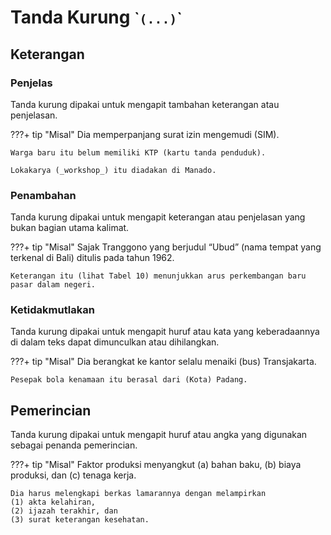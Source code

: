 # Tanda Kurung <small>\``(...)`\`</small>

## Keterangan

### Penjelas

Tanda kurung dipakai untuk mengapit tambahan keterangan atau penjelasan.

???+ tip "Misal"
    Dia memperpanjang surat izin mengemudi (SIM).

    Warga baru itu belum memiliki KTP (kartu tanda penduduk).
 
    Lokakarya (_workshop_) itu diadakan di Manado.

### Penambahan

Tanda kurung dipakai untuk mengapit keterangan atau penjelasan yang bukan bagian utama kalimat.

???+ tip "Misal"
    Sajak Tranggono yang berjudul “Ubud” (nama tempat yang terkenal di Bali) ditulis pada tahun 1962.

    Keterangan itu (lihat Tabel 10) menunjukkan arus perkembangan baru pasar dalam negeri.

### Ketidakmutlakan

Tanda kurung dipakai untuk mengapit huruf atau kata yang keberadaannya di dalam teks dapat dimunculkan atau dihilangkan.

???+ tip "Misal"
    Dia berangkat ke kantor selalu menaiki (bus) Transjakarta.
 
    Pesepak bola kenamaan itu berasal dari (Kota) Padang.

## Pemerincian

Tanda kurung dipakai untuk mengapit huruf atau angka yang digunakan sebagai penanda pemerincian.

???+ tip "Misal"
    Faktor produksi menyangkut (a) bahan baku, (b) biaya produksi, dan \(c) tenaga kerja.

    Dia harus melengkapi berkas lamarannya dengan melampirkan  
    (1) akta kelahiran,  
    (2) ijazah terakhir, dan  
    (3) surat keterangan kesehatan.


